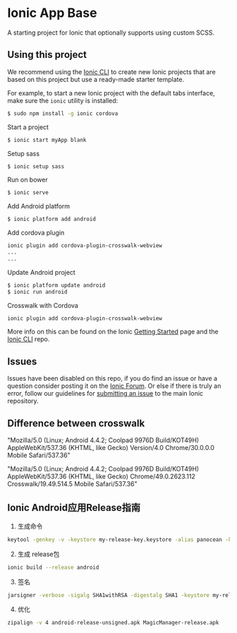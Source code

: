 Ionic App Base
=====================

A starting project for Ionic that optionally supports using custom SCSS.

## Using this project

We recommend using the [Ionic CLI](https://github.com/driftyco/ionic-cli) to create new Ionic projects that are based on this project but use a ready-made starter template.

For example, to start a new Ionic project with the default tabs interface, make sure the `ionic` utility is installed:

```bash
$ sudo npm install -g ionic cordova
```

Start a project

```bash
$ ionic start myApp blank
```

Setup sass

```bash
$ ionic setup sass
```

Run on bower

```bash
$ ionic serve
```

Add Android platform

```bash
$ ionic platform add android
```

Add cordova plugin
```bash
ionic plugin add cordova-plugin-crosswalk-webview
...
...
```

Update Android project
```bash
$ ionic platform update android
$ ionic run android
```

Crosswalk with Cordova
```bash
ionic plugin add cordova-plugin-crosswalk-webview
```

<preference name="xwalk64bit" value="xwalk64bit" />

More info on this can be found on the Ionic [Getting Started](http://ionicframework.com/getting-started) page and the [Ionic CLI](https://github.com/driftyco/ionic-cli) repo.

## Issues
Issues have been disabled on this repo, if you do find an issue or have a question consider posting it on the [Ionic Forum](http://forum.ionicframework.com/).  Or else if there is truly an error, follow our guidelines for [submitting an issue](http://ionicframework.com/submit-issue/) to the main Ionic repository.


## Difference between crosswalk

"Mozilla/5.0 (Linux; Android 4.4.2; Coolpad 9976D Build/KOT49H) AppleWebKit/537.36 (KHTML, like Gecko) Version/4.0 Chrome/30.0.0.0 Mobile Safari/537.36"

"Mozilla/5.0 (Linux; Android 4.4.2; Coolpad 9976D Build/KOT49H) AppleWebKit/537.36 (KHTML, like Gecko) Chrome/49.0.2623.112 Crosswalk/19.49.514.5 Mobile Safari/537.36"


## Ionic Android应用Release指南
1) 生成命令
```bash
keytool -genkey -v -keystore my-release-key.keystore -alias panocean -keyalg RSA -keysize 2048 -validity 10000
```
2) 生成 release包
```bash
ionic build --release android
```
3) 签名
```bash
jarsigner -verbose -sigalg SHA1withRSA -digestalg SHA1 -keystore my-release-key.keystore /Users/suxindao/work/billboard/platforms/android/build/outputs/apk/android-release-unsigned.apk panocean
```
4) 优化
```bash
zipalign -v 4 android-release-unsigned.apk MagicManager-release.apk
```